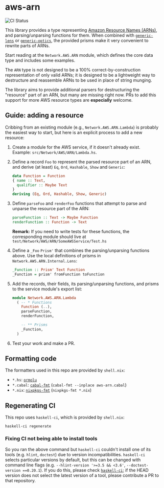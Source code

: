 # aws-arn

![CI Status](https://github.com/bellroy/aws-arn/actions/workflows/haskell-ci.yml/badge.svg)

This library provides a type representing [Amazon Resource Names
(ARNs)](https://docs.aws.amazon.com/general/latest/gr/aws-arns-and-namespaces.html),
and parsing/unparsing functions for them. When combined with
[`generic-lens`](https://hackage.haskell.org/package/generic-lens) or
[`generic-optics`](https://hackage.haskell.org/package/generic-optics),
the provided prisms make it very convenient to rewrite parts of ARNs.

Start reading at the `Network.AWS.ARN` module, which defines the core
data type and includes some examples.

The `ARN` type is not designed to be a 100% correct-by-construction
representation of only valid ARNs; it is designed to be a lightweight
way to destructure and reassemble ARNs to be used in place of string
munging.

The library aims to provide additional parsers for destructuring the
"resource" part of an ARN, but many are missing right now. PRs to add
this support for more AWS resource types are **especially** welcome.

## Guide: adding a resource

Cribbing from an existing module (e.g., `Network.AWS.ARN.Lambda`) is
probably the easiest way to start, but here is an explicit process to
add a new resource:

1. Create a module for the AWS service, if it doesn't already
   exist. Example: `src/Network/AWS/ARN/Lambda.hs`.

2. Define a record `Foo` to represent the parsed resource part of an
   ARN, and derive (at least) `Eq`, `Ord`, `Hashable`, `Show` and
   `Generic`:

   ```haskell
   data Function = Function
   { name :: Text,
     qualifier :: Maybe Text
   }
   deriving (Eq, Ord, Hashable, Show, Generic)
   ```

3. Define `parseFoo` and `renderFoo` functions that attempt to parse
   and unparse the resource part of the ARN:

   ```haskell
   parseFunction :: Text -> Maybe Function
   renderFunction :: Function -> Text
   ```

   **Remark:** If you need to write tests for these functions, the
   corresponding module should live at
   `test/Network/AWS/ARN/SomeAWSService/Test.hs`

4. Define a `_Foo` `Prism'` that combines the parsing/unparsing
   functions above. Use the local definitions of prisms in
   `Network.AWS.ARN.Internal.Lens`:

   ```haskell
   _Function :: Prism' Text Function
   _Function = prism' fromFunction toFunction
   ```

5. Add the records, their fields, its parsing/unparsing functions, and
   prisms to the service module's export list:

   ```haskell
   module Network.AWS.ARN.Lambda
     ( -- * Functions
       Function (..),
       parseFunction,
       renderFunction,

       -- ** Prisms
       _Function,
     )
   ```

6. Test your work and make a PR.

## Formatting code

The formatters used in this repo are provided by `shell.nix`:

- `*.hs`: [`ormolu`](https://github.com/tweag/ormolu)
- `*.cabal`:
  [`cabal-fmt`](https://hackage.haskell.org/package/cabal-fmt)
  (`cabal-fmt --inplace aws-arn.cabal`)
- `*.nix`:
  [`nixpkgs-fmt`](https://github.com/nix-community/nixpkgs-fmt)
  (`nixpkgs-fmt *.nix`)

## Regenerating CI

This repo uses `haskell-ci`, which is provided by `shell.nix`:

```shell
haskell-ci regenerate
```

### Fixing CI not being able to install tools

So you ran the above command but `haskell-ci` couldn't install one of its tools
(e.g. `hlint`, `doctest`) due to version incompatibilities. `haskell-ci`
selects particular versions by default, but this can be changed with command
line flags (e.g. `--hlint-version '>=3.5 && <3.6'`, `--doctest-version ==0.20.1`).
If you do this, please check
[`haskell-ci`](https://github.com/haskell-CI/haskell-ci); if the HEAD version
does not select the latest version of a tool, please contribute a PR to that
repository.

